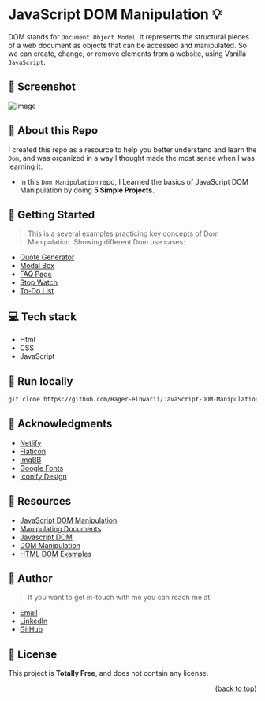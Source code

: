 <a name="readme-top"></a>
# JavaScript DOM Manipulation :bulb: 
DOM stands for `Document Object Model`. It represents the structural pieces of a web document as objects that can be accessed and manipulated. So we can create, change, or remove elements from a website, using Vanilla `JavaScript`.

## :camera_flash: Screenshot
![image](https://github.com/Hager-elhwarii/JavaScript-DOM-Manipulation/assets/80959882/241da77a-56e9-4078-b50f-43483c9bc262)

## 🌸 About this Repo
I created this repo as a resource to help you better understand and learn the `Dom`, and was organized in a way I thought made the most sense when I was learning it.

- In this `Dom Manipulation` repo, I Learned the basics of JavaScript DOM Manipulation by doing **5 Simple Projects.**

## 🤸 Getting Started 
> This is a several examples practicing key concepts of Dom Manipulation. Showing different Dom use cases:

- [Quote Generator](https://quote-generator-dottie.netlify.app/)
- [Modal Box](https://modal-box-dottie.netlify.app/)
- [FAQ Page](https://frequently-asked-questions-dottie.netlify.app/)
- [Stop Watch](https://stop-watch-dottie.netlify.app/)
- [To-Do List](https://simple-todo-list-dottie.netlify.app/)

## 💻 Tech stack
- Html
- CSS
- JavaScript

##  🔐 Run locally 

```bash
git clone https://github.com/Hager-elhwarii/JavaScript-DOM-Manipulation.git
```

## 📌 Acknowledgments

- [Netlify](https://www.netlify.com/)
- [Flaticon](https://www.flaticon.com/)
- [ImgBB](https://imgbb.com/)
- [Google Fonts](http://hager.a.elhawary@gmail.com/)
- [Iconify Design](https://iconify.design/)


## 🌼 Resources
- [JavaScript DOM Manipulation](https://www.youtube.com/watch?v=5fb2aPlgoys)
- [Manipulating Documents](https://developer.mozilla.org/en-US/docs/Learn/JavaScript/Client-side_web_APIs/Manipulating_documents)
- [Javascript DOM](https://www.udacity.com/blog/2021/03/javascript-dom.html)
- [DOM Manipulation](https://medium.com/@teamtechsis/dom-manipulation-767753b51119)
- [HTML DOM Examples](https://www.w3schools.com/js/js_dom_examples.asp)


## 🦄 Author
> If you want to get in-touch with me you can reach me at:

-  [Email](http://hager.a.elhawary@gmail.com/)
-  [LinkedIn](https://www.linkedin.com/in/hager-omar-elhawary/)
-  [GitHub](https://github.com/Hager-elhwarii)

## 📘 License
This project is **Totally Free**,  and does not contain any license.


<p align="right">(<a href="#readme-top">back to top</a>)</p>

